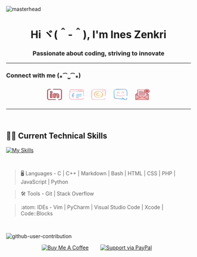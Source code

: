 ![masterhead](https://user-images.githubusercontent.com/10498744/210012254-234538ff-d198-48aa-8964-37e6fd45d227.gif)
<h1 align="center">Hi ヾ(＾-＾),  I'm Ines Zenkri</h1>
<h3 align="center"> Passionate about coding, striving to innovate</h3>

- - -

<h3 align="left">Connect with me (⁎⁀⎵⁀⁎) </h3>
<div style="display: flex; justify-content: center;">
<a href="https://www.linkedin.com/in/ines-zenkri/" target="blank">
  <img align="center" src="src/linkedin.png" alt="https://www.linkedin.com/in/ines-zenkri/" height="30" width="40" style="margin: 10px;" />
<a>
<a href="https://www.facebook.com/ines.zenkri.9/" target="blank">
  <img align="center" src="src/facebook.png" alt="https://www.facebook.com/ines.zenkri.9/" height="30" width="40" style="margin: 10px;"/>
</a>

<a href="https://www.instagram.com/ines_zenkri/" target="blank">
  <img align="center" src="src/instagram.png" alt="https://www.instagram.com/ines_zenkri/" height="30" width="40" style="margin: 10px;"/>
</a>
<a href="https://discord.gg/ftou7." target="blank">
  <img align="center" src="src/discord.png" alt="ftou7." height="30" width="40" style="margin:10px;"/>
</a>
<a href="mailto:ines@zenkri.com" target="_blank">
  <img align="center" src="src/email.png" alt="Email" height="30" width="40" style="margin: 10px;"/>
</a>

</div>


- - - 

<br>

## 👩‍💻 Current Technical Skills

[![My Skills](https://skillicons.dev/icons?i=c,cpp,md,bash,vim,vscode,stackoverflow,html,css,github,git,visualstudio,python,js,php)](https://skillicons.dev)

<br>

> :desktop_computer:  Languages - C | C++ | Markdown | Bash | HTML | CSS | PHP | JavaScript | Python

> :hammer_and_wrench:  Tools - Git | Stack Overflow

> :atom:  IDEs - Vim | PyCharm | Visual Studio Code | Xcode | Code::Blocks

<br>

![github-user-contribution](https://user-images.githubusercontent.com/58959408/157782696-8bc9ca49-ca61-4ab5-8b83-49c4e76c1a8f.svg)

<div style="display: flex; justify-content: center;">
    <div style="flex: 0 0 150px; margin-right: 10px;border-radius: 3px; overflow: hidden;">
        <a href="https://www.buymeacoffee.com/capscode" target="_blank">
            <img src="https://cdn.buymeacoffee.com/buttons/arial-orange.png" alt="Buy Me A Coffee" style="display: block; width: 100%; height: 100%;">
        </a>
    </div>
    <div style="flex: 0 0 150px;">
        <a href="https://paypal.me/InesZenkri?country.x=DE&locale.x=de_DE" target="_blank">
            <img src="https://cdn.rawgit.com/twolfson/paypal-github-button/1.0.0/dist/button.svg" alt="Support via PayPal"style="display: block; width: 100%; height: 100%;">
        </a>
    </div>
</div>
